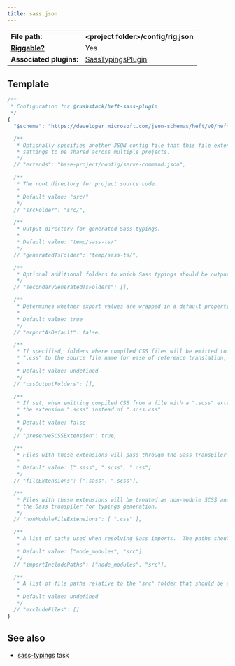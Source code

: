 ```yaml
---
title: sass.json
---
```


<!-- prettier-ignore-start -->
|     |     |
| --- | --- |
| **File path:** | **&lt;project folder&gt;/config/rig.json** |
| [**Riggable?**](../intro/rig_packages.md) | Yes |
| **Associated plugins:** | [SassTypingsPlugin](https://github.com/microsoft/rushstack/blob/main/heft-plugins/heft-sass-plugin/src/SassPlugin.ts) |
<!-- prettier-ignore-end -->

## Template

```js
/**
 * Configuration for @rushstack/heft-sass-plugin
 */
{
  "$schema": "https://developer.microsoft.com/json-schemas/heft/v0/heft-sass-plugin.schema.json"

  /**
   * Optionally specifies another JSON config file that this file extends from. This provides a way for standard
   * settings to be shared across multiple projects.
   */
  // "extends": "base-project/config/serve-command.json",

  /**
   * The root directory for project source code.
   *
   * Default value: "src/"
   */
  // "srcFolder": "src/",

  /**
   * Output directory for generated Sass typings.
   *
   * Default value: "temp/sass-ts/"
   */
  // "generatedTsFolder": "temp/sass-ts/",

  /**
   * Optional additional folders to which Sass typings should be output.
   */
  // "secondaryGeneratedTsFolders": [],

  /**
   * Determines whether export values are wrapped in a default property, or not.
   *
   * Default value: true
   */
  // "exportAsDefault": false,

  /**
   * If specified, folders where compiled CSS files will be emitted to. They will be named by appending
   * ".css" to the source file name for ease of reference translation, unless "preserveSCSSExtension" is set.
   *
   * Default value: undefined
   */
  // "cssOutputFolders": [],

  /**
   * If set, when emitting compiled CSS from a file with a ".scss" extension, the emitted CSS will have
   * the extension ".scss" instead of ".scss.css".
   *
   * Default value: false
   */
  // "preserveSCSSExtension": true,

  /**
   * Files with these extensions will pass through the Sass transpiler for typings generation.
   *
   * Default value: [".sass", ".scss", ".css"]
   */
  // "fileExtensions": [".sass", ".scss"],

  /**
   * Files with these extensions will be treated as non-module SCSS and pass through
   * the Sass transpiler for typings generation.
   */
  // "nonModuleFileExtensions": [ ".css" ],

  /**
   * A list of paths used when resolving Sass imports.  The paths should be relative to the project root.
   *
   * Default value: ["node_modules", "src"]
   */
  // "importIncludePaths": ["node_modules", "src"],

  /**
   * A list of file paths relative to the "src" folder that should be excluded from typings generation.
   *
   * Default value: undefined
   */
  // "excludeFiles": []
}
```

## See also

- [sass-typings](../plugins/sass-typings.md) task
